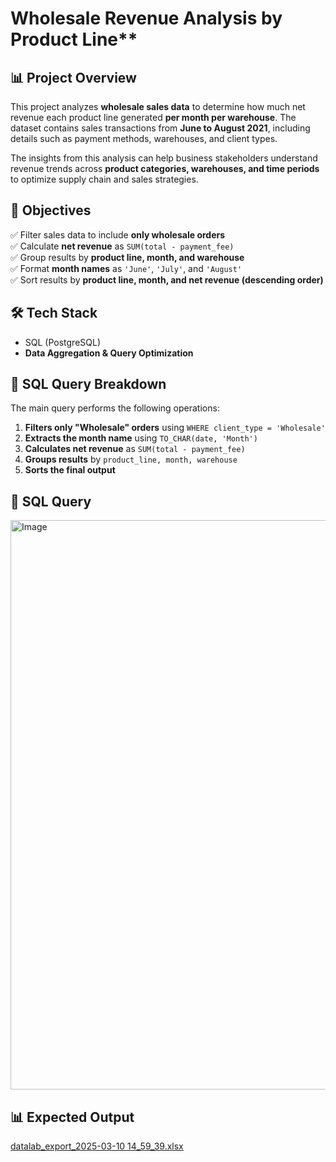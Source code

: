 

# Wholesale Revenue Analysis by Product Line**  

## 📊 Project Overview  
This project analyzes **wholesale sales data** to determine how much net revenue each product line generated **per month per warehouse**. The dataset contains sales transactions from **June to August 2021**, including details such as payment methods, warehouses, and client types.  

The insights from this analysis can help business stakeholders understand revenue trends across **product categories, warehouses, and time periods** to optimize supply chain and sales strategies.  

## 🎯 Objectives  
✅ Filter sales data to include **only wholesale orders**  
✅ Calculate **net revenue** as `SUM(total - payment_fee)`  
✅ Group results by **product line, month, and warehouse**  
✅ Format **month names** as `'June'`, `'July'`, and `'August'`  
✅ Sort results by **product line, month, and net revenue (descending order)**  

## 🛠 Tech Stack  
- SQL (PostgreSQL)  
- **Data Aggregation & Query Optimization**  

## 📝 SQL Query Breakdown  
The main query performs the following operations:  
1. **Filters only "Wholesale" orders** using `WHERE client_type = 'Wholesale'`  
2. **Extracts the month name** using `TO_CHAR(date, 'Month')`  
3. **Calculates net revenue** as `SUM(total - payment_fee)`  
4. **Groups results** by `product_line, month, warehouse`  
5. **Sorts the final output**  

## 📌 SQL Query  
<img width="911" alt="Image" src="https://github.com/user-attachments/assets/b6b84ed7-d590-44bf-a703-2d5a9b5e07fd" />

## 📊 Expected Output  
[datalab_export_2025-03-10 14_59_39.xlsx](https://github.com/user-attachments/files/19165342/datalab_export_2025-03-10.14_59_39.xlsx)

